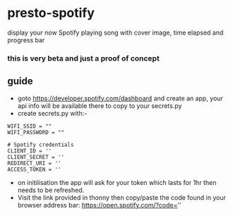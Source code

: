 # presto-spotify
display your now Spotify playing song with cover image, time elapsed and progress bar

### this is very beta and just a proof of concept

## guide
- goto https://developer.spotify.com/dashboard and create an app, your api info will be available there to copy to your secrets.py
- create secrets.py with:-
```
WIFI_SSID = ""
WIFI_PASSWORD = ""

# Spotify credentials
CLIENT_ID = ''
CLIENT_SECRET = ''
REDIRECT_URI = ''
ACCESS_TOKEN = ''
```
- on initilisation the app will ask for your token which lasts for 1hr then needs to be refreshed.
- Visit the link provided in thonny then copy/paste the code found in your browser address bar: https://open.spotify.com/?code=''
